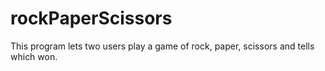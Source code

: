 # rockPaperScissors

This program lets two users play a game of rock, paper, scissors and tells which won.
